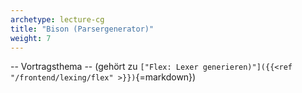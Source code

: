 ```yaml
---
archetype: lecture-cg
title: "Bison (Parsergenerator)"
weight: 7
---
```



-- Vortragsthema -- (gehört zu `["Flex: Lexer generieren)"]({{<ref "/frontend/lexing/flex" >}})`{=markdown})
